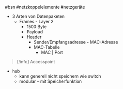 #bsn #netzkoppelelemente #netzgeräte
- 3 Arten von Datenpaketen
	- Frames - Layer 2
		- 1500 Byte
		- Payload
		- Header
			- Sender/Empfangsadresse - MAC-Adresse
			- MAC-Tabelle
				- MAC |  Port

> [!info] Accesspoint


- hub
	- kann generell nicht speichern wie switch
	- modular - mit Speicherfunktion